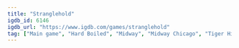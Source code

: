 ```yaml
---
title: "Stranglehold"
igdb_id: 6146
igdb_url: "https://www.igdb.com/games/stranglehold"
tag: ["Main game", "Hard Boiled", "Midway", "Midway Chicago", "Tiger Hill Entertainment", "Shooter", "Single player", "Multiplayer", "Third person", "Action"]
---
```

